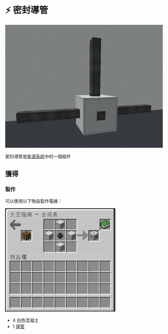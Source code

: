 # ⚡ 密封導管

![](<../.gitbook/assets/image (216) (1) (1) (1) (1) (1) (1).png>)



密封導管是[能源系統](../space/energy-systems.md)中的一個組件

## 獲得

### 製作

可以使用以下物品製作電線：

![](<../.gitbook/assets/image (212) (1) (1) (1) (1).png>)

* 4 白色混凝土
* 1 [導管](Conduit.md)
